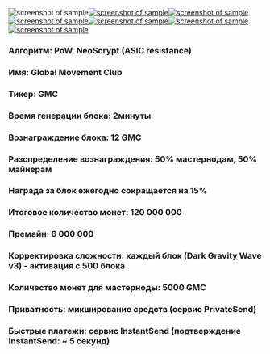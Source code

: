 ![screenshot of sample](https://cdn.discordapp.com/attachments/651853753019924520/655580580007772171/SHAPKA_GMC.png)[![screenshot of sample](
https://cdn.discordapp.com/attachments/651853753019924520/655595284101070858/140.png)](https://www.globalmovement.club)[![screenshot of sample](
https://cdn.discordapp.com/attachments/651853753019924520/655595284101070858/140.png)](https://pool.gmastercoin.com)[![screenshot of sample](
https://cdn.discordapp.com/attachments/651853753019924520/655595284101070858/140.png)](https://chain.gmastercoin.com)[![screenshot of sample](
https://cdn.discordapp.com/attachments/651853753019924520/655595284101070858/140.png)](https://discord.gg/NUceHNH)[![screenshot of sample](
https://cdn.discordapp.com/attachments/651853753019924520/655595284101070858/140.png)](https://discord.gg/NUceHNH)[![screenshot of sample](
https://cdn.discordapp.com/attachments/651853753019924520/655595284101070858/140.png)](https://discord.gg/NUceHNH) 
###  Алгоритм: PoW, NeoScrypt (ASIC resistance)
###  Имя: Global Movement Club
###  Тикер: GMC
###  Время генерации блока: 2минуты
###  Вознаграждение блока: 12 GMC
###  Разспределение вознаграждения: 50% мастернодам, 50% майнерам
###  Награда за блок ежегодно сокращается на 15%
###  Итоговое количество монет: 120 000 000
###  Премайн: 6 000 000
###  Корректировка сложности: каждый блок (Dark Gravity Wave v3) - активация с 500 блока
###  Количество монет для мастерноды: 5000 GMC
###  Приватность: микширование средств (сервис PrivateSend)
###  Быстрые платежи: сервис InstantSend (подтверждение InstantSend: ~ 5 секунд)
